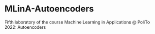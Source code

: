 # MLinA-Autoencoders
Fifth laboratory of the course Machine Learning in Applications @ PoliTo 2022: Autoencoders

